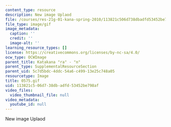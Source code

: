```yaml
---
content_type: resource
description: New image Uplaod
file: /courses/res-21g-01-kana-spring-2010/113821c506d738dbadfd53452be798af_0575.gif
file_type: image/gif
image_metadata:
  caption: ''
  credit: ''
  image-alt: ''
learning_resource_types: []
license: https://creativecommons.org/licenses/by-nc-sa/4.0/
ocw_type: OCWImage
parent_title: Katakana "ra" - "n"
parent_type: SupplementalResourceSection
parent_uid: 5c7d5bdc-4ddc-54a6-c499-13e25c748a05
resourcetype: Image
title: 0575.gif
uid: 113821c5-06d7-38db-adfd-53452be798af
video_files:
  video_thumbnail_file: null
video_metadata:
  youtube_id: null
---
```

New image Uplaod